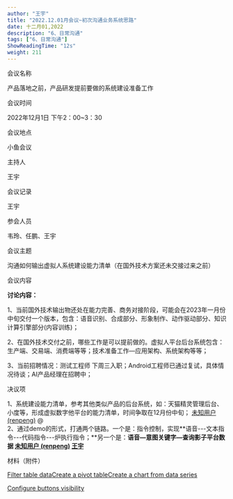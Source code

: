 ```yaml
---
author: "王宇"
title: "2022.12.01月会议~初次沟通业务系统思路"
date: 十二月01,2022
description: "6、日常沟通"
tags: ["6、日常沟通"]
ShowReadingTime: "12s"
weight: 211
---
```

会议名称

产品落地之前，产品研发提前要做的系统建设准备工作

会议时间

2022年12月1日 下午2：00~3：30

会议地点

小鱼会议

主持人

王宇

会议记录

王宇

参会人员

韦玲、任鹏、王宇

会议主题

沟通如何输出虚拟人系统建设能力清单（在国外技术方案还未交接过来之前）

会议内容

**讨论内容：**

1、当前国外技术输出物还处在能力完善、商务对接阶段，可能会在2023年一月份中旬交付一个版本，包含：语音识别、合成部分、形象制作、动作驱动部分、知识计算引擎部分(内容训练)；

2、在国外技术交付之前，哪些工作是可以提前做的。虚拟人平台后台系统包含：生产端、交易端、消费端等等；技术准备工作—应用架构、系统架构等等；

3、当前招聘情况：测试工程师 下周三入职；Android工程师已通过复试，具体情况待谈；AI产品经理在招聘中；

决议项

1、系统建设能力清单，参考其他类似产品的后台系统，如：天猫精灵管理后台、小度等，形成虚拟数字他平台的能力清单，时间争取在12月份中旬； [未知用户 (renpeng)](/display/~renpeng) @  
2、通过demo的形式，打通两个链路。一个是：指令控制，实现**语音---文本指令---代码指令---炉执行指令；**另一个是：**语音—意图关键字—查询影子平台数据 [未知用户 (renpeng)](/display/~renpeng) [王宇](/display/~wangyu)**

材料（附件）

  

[Filter table data](#)[Create a pivot table](#)[Create a chart from data series](#)

[Configure buttons visibility](/users/tfac-settings.action)